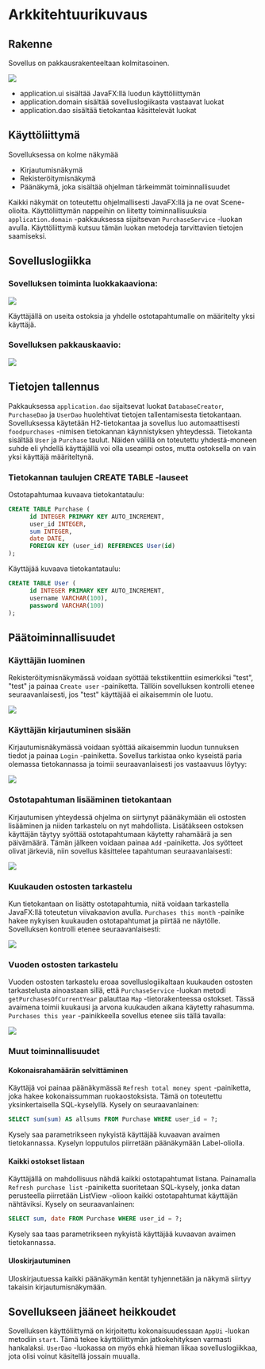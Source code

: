 # Arkkitehtuurikuvaus

## Rakenne

Sovellus on pakkausrakenteeltaan kolmitasoinen.

<img src="https://github.com/guotin/ohjelmistotekniikka/blob/master/Ruokakululaskuri/dokumentaatio/kuvat/pakkausrakenne.png">

* application.ui sisältää JavaFX:llä luodun käyttöliittymän
* application.domain sisältää sovelluslogiikasta vastaavat luokat
* application.dao sisältää tietokantaa käsittelevät luokat

## Käyttöliittymä

Sovelluksessa on kolme näkymää

* Kirjautumisnäkymä
* Rekisteröitymisnäkymä
* Päänäkymä, joka sisältää ohjelman tärkeimmät toiminnallisuudet

Kaikki näkymät on toteutettu ohjelmallisesti JavaFX:llä ja ne ovat Scene-olioita. Käyttöliittymän nappeihin on liitetty toiminnallisuuksia `application.domain` -pakkauksessa sijaitsevan `PurchaseService` -luokan avulla. Käyttöliittymä kutsuu tämän luokan metodeja tarvittavien tietojen saamiseksi.

## Sovelluslogiikka

### Sovelluksen toiminta luokkakaaviona:

<img src="https://github.com/guotin/ohjelmistotekniikka/blob/master/Ruokakululaskuri/dokumentaatio/kuvat/luokkakaavio.png">

Käyttäjällä on useita ostoksia ja yhdelle ostotapahtumalle on määritelty yksi käyttäjä.

### Sovelluksen pakkauskaavio:

<img src="https://github.com/guotin/ohjelmistotekniikka/blob/master/Ruokakululaskuri/dokumentaatio/kuvat/pakkauskaavio.png">

## Tietojen tallennus

Pakkauksessa `application.dao` sijaitsevat luokat `DatabaseCreator`, `PurchaseDao` ja `UserDao` huolehtivat tietojen tallentamisesta tietokantaan. Sovelluksessa käytetään H2-tietokantaa ja sovellus luo automaattisesti `foodpurchases` -nimisen tietokannan käynnistyksen yhteydessä. Tietokanta sisältää `User` ja `Purchase` taulut. Näiden välillä on toteutettu yhdestä-moneen suhde eli yhdellä käyttäjällä voi olla useampi ostos, mutta ostoksella on vain yksi käyttäjä määriteltynä.

### Tietokannan taulujen CREATE TABLE -lauseet

Ostotapahtumaa kuvaava tietokantataulu:

~~~~sql
CREATE TABLE Purchase (
      id INTEGER PRIMARY KEY AUTO_INCREMENT,
      user_id INTEGER,
      sum INTEGER,
      date DATE,
      FOREIGN KEY (user_id) REFERENCES User(id)
);
~~~~

Käyttäjää kuvaava tietokantataulu:

~~~~sql
CREATE TABLE User (
      id INTEGER PRIMARY KEY AUTO_INCREMENT,
      username VARCHAR(100),
      password VARCHAR(100)
);
~~~~

## Päätoiminnallisuudet

### Käyttäjän luominen

Rekisteröitymisnäkymässä voidaan syöttää tekstikenttiin esimerkiksi "test", "test" ja painaa `Create user` -painiketta. Tällöin sovelluksen kontrolli etenee seuraavanlaisesti, jos "test" käyttäjää ei aikaisemmin ole luotu.

<img src="https://github.com/guotin/ohjelmistotekniikka/blob/master/Ruokakululaskuri/dokumentaatio/kuvat/sekvenssikaavio_create_user.png">

### Käyttäjän kirjautuminen sisään

Kirjautumisnäkymässä voidaan syöttää aikaisemmin luodun tunnuksen tiedot ja painaa `Login` -painiketta. Sovellus tarkistaa onko kyseistä paria olemassa tietokannassa ja toimii seuraavanlaisesti jos vastaavuus löytyy:

<img src="https://github.com/guotin/ohjelmistotekniikka/blob/master/Ruokakululaskuri/dokumentaatio/kuvat/sekvenssi_login.png">

### Ostotapahtuman lisääminen tietokantaan

Kirjautumisen yhteydessä ohjelma on siirtynyt päänäkymään eli ostosten lisääminen ja niiden tarkastelu on nyt mahdollista. Lisätäkseen ostoksen käyttäjän täytyy syöttää ostotapahtumaan käytetty rahamäärä ja sen päivämäärä. Tämän jälkeen voidaan painaa `Add` -painiketta. Jos syötteet olivat järkeviä, niin sovellus käsittelee tapahtuman seuraavanlaisesti:

<img src="https://github.com/guotin/ohjelmistotekniikka/blob/master/Ruokakululaskuri/dokumentaatio/kuvat/sekvenssi_ostos.png">

### Kuukauden ostosten tarkastelu

Kun tietokantaan on lisätty ostotapahtumia, niitä voidaan tarkastella JavaFX:llä toteutetun viivakaavion avulla. `Purchases this month` -painike hakee nykyisen kuukauden ostotapahtumat ja piirtää ne näytölle. Sovelluksen kontrolli etenee seuraavanlaisesti:

<img src="https://github.com/guotin/ohjelmistotekniikka/blob/master/Ruokakululaskuri/dokumentaatio/kuvat/sekvenssi_kuukausi.png">

### Vuoden ostosten tarkastelu

Vuoden ostosten tarkastelu eroaa sovelluslogiikaltaan kuukauden ostosten tarkastelusta ainoastaan sillä, että `PurchaseService` -luokan metodi `getPurchasesOfCurrentYear` palauttaa `Map` -tietorakenteessa ostokset. Tässä avaimena toimii kuukausi ja arvona kuukauden aikana käytetty rahasumma. `Purchases this year` -painikkeella sovellus etenee siis tällä tavalla:

<img src="https://github.com/guotin/ohjelmistotekniikka/blob/master/Ruokakululaskuri/dokumentaatio/kuvat/sekvenssi_vuosi.png">

### Muut toiminnallisuudet

#### Kokonaisrahamäärän selvittäminen

Käyttäjä voi painaa päänäkymässä `Refresh total money spent` -painiketta, joka hakee kokonaissumman ruokaostoksista. Tämä on toteutettu yksinkertaisella SQL-kyselyllä. Kysely on seuraavanlainen:

~~~~sql
SELECT sum(sum) AS allsums FROM Purchase WHERE user_id = ?;
~~~~

Kysely saa parametrikseen nykyistä käyttäjää kuvaavan avaimen tietokannassa. Kyselyn lopputulos piirretään päänäkymään Label-oliolla.

#### Kaikki ostokset listaan

Käyttäjällä on mahdollisuus nähdä kaikki ostotapahtumat listana. Painamalla `Refresh purchase list` -painiketta suoritetaan SQL-kysely, jonka datan perusteella piirretään ListView -olioon kaikki ostotapahtumat käyttäjän nähtäviksi. Kysely on seuraavanlainen:

~~~~sql
SELECT sum, date FROM Purchase WHERE user_id = ?;
~~~~

Kysely saa taas parametrikseen nykyistä käyttäjää kuvaavan avaimen tietokannassa.

#### Uloskirjautuminen

Uloskirjautuessa kaikki päänäkymän kentät tyhjennetään ja näkymä siirtyy takaisin kirjautumisnäkymään.

## Sovellukseen jääneet heikkoudet

Sovelluksen käyttöliittymä on kirjoitettu kokonaisuudessaan `AppUi` -luokan metodiin `start`. Tämä tekee käyttöliittymän jatkokehityksen varmasti hankalaksi. `UserDao` -luokassa on myös ehkä hieman liikaa sovelluslogiikkaa, jota olisi voinut käsitellä jossain muualla.

